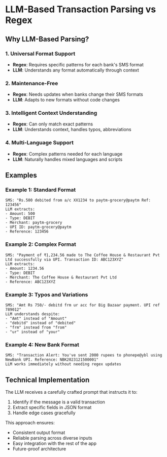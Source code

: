 # LLM-Based Transaction Parsing vs Regex

## Why LLM-Based Parsing?

### 1. **Universal Format Support**
- **Regex**: Requires specific patterns for each bank's SMS format
- **LLM**: Understands any format automatically through context

### 2. **Maintenance-Free**
- **Regex**: Needs updates when banks change their SMS formats
- **LLM**: Adapts to new formats without code changes

### 3. **Intelligent Context Understanding**
- **Regex**: Can only match exact patterns
- **LLM**: Understands context, handles typos, abbreviations

### 4. **Multi-Language Support**
- **Regex**: Complex patterns needed for each language
- **LLM**: Naturally handles mixed languages and scripts

## Examples

### Example 1: Standard Format
```
SMS: "Rs.500 debited from a/c XX1234 to paytm-grocery@paytm Ref: 123456"
LLM extracts:
- Amount: 500
- Type: DEBIT
- Merchant: paytm-grocery
- UPI ID: paytm-grocery@paytm
- Reference: 123456
```

### Example 2: Complex Format
```
SMS: "Payment of ₹1,234.56 made to The Coffee House & Restaurant Pvt Ltd successfully via UPI. Transaction ID: ABC123XYZ"
LLM extracts:
- Amount: 1234.56
- Type: DEBIT
- Merchant: The Coffee House & Restaurant Pvt Ltd
- Reference: ABC123XYZ
```

### Example 3: Typos and Variations
```
SMS: "Amt Rs 750/- debitd frm ur acc for Big Bazaar payment. UPI ref 789012"
LLM understands despite:
- "Amt" instead of "Amount"
- "debitd" instead of "debited"
- "frm" instead from "from"
- "ur" instead of "your"
```

### Example 4: New Bank Format
```
SMS: "Transaction Alert: You've sent 2000 rupees to phonepe@ybl using NewBank UPI. Reference: NBK2023121500001"
LLM works immediately without needing regex updates
```

## Technical Implementation

The LLM receives a carefully crafted prompt that instructs it to:
1. Identify if the message is a valid transaction
2. Extract specific fields in JSON format
3. Handle edge cases gracefully

This approach ensures:
- Consistent output format
- Reliable parsing across diverse inputs
- Easy integration with the rest of the app
- Future-proof architecture